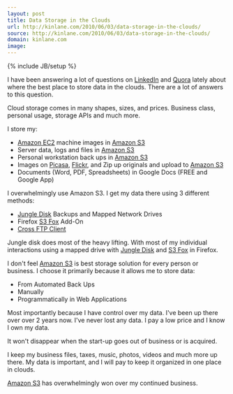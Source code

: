 ```yaml
---
layout: post
title: Data Storage in the Clouds
url: http://kinlane.com/2010/06/03/data-storage-in-the-clouds/
source: http://kinlane.com/2010/06/03/data-storage-in-the-clouds/
domain: kinlane.com
image: 
---
```

{% include JB/setup %}<p>I have been answering a lot of questions on <a href="http://www.linkedin.com">LinkedIn</a> and <a href="http://www.quora.com">Quora</a> lately about where the best place to store data in the clouds. There are a lot of answers to this question.<p></p>
Cloud storage comes in many shapes, sizes, and prices. Business class, personal usage, storage APIs and much more.<p></p>
I store my:
<ul class="mainlist">
	<li><a href="http://aws.amazon.com/ec2/">Amazon EC2</a> machine images in <a href="http://aws.amazon.com/s3/">Amazon S3</a></li>
	<li>Server data, logs and files in <a href="http://aws.amazon.com/s3/">Amazon  S3</a></li>
	<li>Personal workstation back ups in <a href="http://aws.amazon.com/s3/">Amazon  S3</a></li>
	<li>Images on <a href="http://picasa.google.com/">Picasa</a>, <a href="http://www.flickr.com">Flickr</a>, and Zip up originals and upload to <a href="http://aws.amazon.com/s3/">Amazon  S3</a></li>
	<li>Documents (Word, PDF, Spreadsheets) in Google Docs (FREE and Google App)</li>
</ul>
I overwhelmingly use Amazon S3. I get my data there using 3 different methods:
<ul class="mainlist">
	<li><a href="https://www.jungledisk.com/">Jungle Disk</a> Backups and Mapped Network Drives</li>
	<li>Firefox <a href="http://www.s3fox.net/">S3 Fox</a> Add-On</li>
	<li><a href="http://www.crossftp.com/">Cross FTP Client</a></li>
</ul>
Jungle disk does most of the heavy lifting. With most of my individual interactions using a mapped drive with <a href="https://www.jungledisk.com/">Jungle Disk</a> and <a href="http://www.s3fox.net/">S3 Fox</a> in Firefox.<p></p>
I don't feel <a href="http://aws.amazon.com/s3/">Amazon  S3</a> is best storage solution for every person or business. I choose it primarily because it allows me to store data:
<ul class="mainlist">
	<li>From Automated Back Ups</li>
	<li>Manually</li>
	<li>Programmatically in Web Applications</li>
</ul>
Most importantly because I have control over my data. I've been up there over over 2 years now. I've never lost any data. I pay a low price and I know I own my data.<p></p>
It won't disappear when the start-up goes out of business or is acquired.<p></p>
I keep my business files, taxes, music, photos, videos and much more up there. My data is important, and I will pay to keep it organized in one place in clouds.<p></p>
<a href="http://aws.amazon.com/s3/">Amazon  S3</a> has overwhelmingly won over my continued business.</p>
